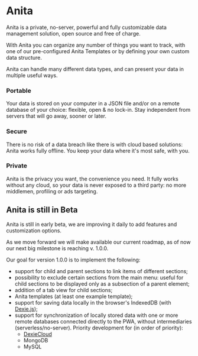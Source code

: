 # Anita

Anita is a private, no-server, powerful and fully customizable data management solution, open source and free of charge. 

With Anita you can organize any number of things you want to track, with one of our pre-configured Anita Templates or by defining your own custom data structure. 

Anita can handle many different data types, and can present your data in multiple useful ways.

### Portable

Your data is stored on your computer in a JSON file and/or on a remote database of your choice: flexible, open & no lock-in. Stay independent from servers that will go away, sooner or later.

### Secure

There is no risk of a data breach like there is with cloud based solutions: Anita works fully offline. You keep your data where it's most safe, with you.

### Private

Anita is the privacy you want, the convenience you need. It fully works without any cloud, so your data is never exposed to a third party: no more middlemen, profiling or ads targeting.

## Anita is still in Beta

Anita is still in early beta, we are improving it daily to add features and customization options.

As we move forward we will make available our current roadmap, as of now our next big milestone is reaching v. 1.0.0.

Our goal for version 1.0.0 is to implement the following:

- support for child and parent sections to link items of different sections;
- possibility to exclude certain sections from the main menu: useful for child sections to be displayed only as a subsection of a parent element;
- addition of a tab view for child sections;
- Anita templates (at least one example template); 
- support for saving data locally in the browser's IndexedDB (with [Dexie.js](https://dexie.org/));
- support for synchronization of locally stored data with one or more remote databases connected directly to the PWA, without intermediaries (serverless/no-server). Priority development for (in order of priority):
  - [DexieCloud](https://dexie.org/cloud/)
  - MongoDB
  - MySQL

